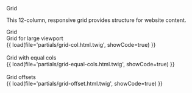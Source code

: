 <div class="title-1">Grid</div>
<p class="styleguide__summary">This 12-column, responsive grid provides structure for website content.</p>

<div class="title-2 styleguide__text--blue">Grid</div>
<div class="title-4">Grid for large viewport</div>
<section class="styleguide__box styleguide__box--preview styleguide__grid-example">
    {{ load(file='partials/grid-col.html.twig', showCode=true) }}
</section>
<!-- <div class="styleguide__accordion" data-component="Application/Components/StyleguideAccordion">
    <header class="styleguide__accordion__header">
        Code
    </header>
    <div class="styleguide__accordion__content">
        <pre class="styleguide__code" data-component="Application/Components/Code"><div class="styleguide__button styleguide__button--copy tooltip" data-clipboard-target="#<?=$cur;?>"><img src="assets/default/images/svg/clippy.svg" alt="Copy to clipboard"></div><code id="<?=$cur;?>"><?=printPartial('components/partials/grid/col');?></code></pre>
    </div>
</div> -->
<br>

<div class="title-4">Grid with equal cols</div>
<section class="styleguide__box styleguide__box--preview styleguide__grid-example">
    <?=partial('grid/equal-cols');?>
    {{ load(file='partials/grid-equal-cols.html.twig', showCode=true) }}
</section>
<!-- <div class="styleguide__accordion" data-component="Application/Components/StyleguideAccordion">
    <header class="styleguide__accordion__header">
        Code
    </header>
    <div class="styleguide__accordion__content">
        <pre class="styleguide__code" data-component="Application/Components/Code"><div class="styleguide__button styleguide__button--copy tooltip" data-clipboard-target="#<?=$cur;?>"><img src="assets/default/images/svg/clippy.svg" alt="Copy to clipboard"></div><code id="<?=$cur;?>"><?=printPartial('components/partials/grid/equal-cols');?></code></pre>
    </div>
</div> -->
<br>

<div class="title-4">Grid offsets</div>
<section class="styleguide__box styleguide__box--preview styleguide__grid-example">
    <?=partial('grid/offset');?>
    {{ load(file='partials/grid-offset.html.twig', showCode=true) }}
</section>
<!-- <div class="styleguide__accordion" data-component="Application/Components/StyleguideAccordion">
    <header class="styleguide__accordion__header">
        Code
    </header>
    <div class="styleguide__accordion__content">
        <pre class="styleguide__code" data-component="Application/Components/Code"><div class="styleguide__button styleguide__button--copy tooltip" data-clipboard-target="#<?=$cur;?>"><img src="assets/default/images/svg/clippy.svg" alt="Copy to clipboard"></div><code id="<?=$cur;?>"><?=printPartial('components/partials/grid/equal-cols');?></code></pre>
    </div>
</div> -->
<br>